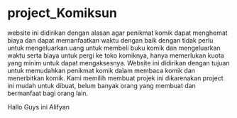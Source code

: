 # project_Komiksun
website ini didirikan dengan alasan agar penikmat komik dapat menghemat biaya dan dapat memanfaatkan waktu dengan baik dengan tidak perlu untuk mengeluarkan uang untuk membeli buku komik dan mengeluarkan waktu serta biaya untuk pergi ke toko komiknya, hanya memerlukan kuota yang minim untuk dapat mengaksesnya. Website ini didirikan dengan tujuan untuk memudahkan penikmat komik dalam membaca komik dan menerbitkan komik. Kami memilih membuat projek ini dikarenakan project ini mudah untuk dibuat, belum banyak orang yang membuat dan bermanfaat bagi orang lain.


Hallo Guys ini Alifyan

